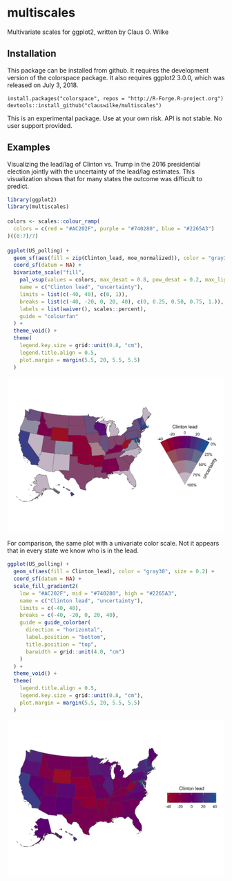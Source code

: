 
<!-- README.md is generated from README.Rmd. Please edit that file -->

# multiscales

Multivariate scales for ggplot2, written by Claus O. Wilke

## Installation

This package can be installed from github. It requires the development
version of the colorspace package. It also requires ggplot2 3.0.0, which
was released on July 3,
    2018.

    install.packages("colorspace", repos = "http://R-Forge.R-project.org")
    devtools::install_github("clauswilke/multiscales")

This is an experimental package. Use at your own risk. API is not
stable. No user support provided.

## Examples

Visualizing the lead/lag of Clinton vs. Trump in the 2016 presidential
election jointly with the uncertainty of the lead/lag estimates. This
visualization shows that for many states the outcome was difficult to
predict.

``` r
library(ggplot2)
library(multiscales)

colors <- scales::colour_ramp(
  colors = c(red = "#AC202F", purple = "#740280", blue = "#2265A3")
)((0:7)/7)

ggplot(US_polling) + 
  geom_sf(aes(fill = zip(Clinton_lead, moe_normalized)), color = "gray30", size = 0.2) + 
  coord_sf(datum = NA) +
  bivariate_scale("fill",
    pal_vsup(values = colors, max_desat = 0.8, pow_desat = 0.2, max_light = 0.7, pow_light = 1),
    name = c("Clinton lead", "uncertainty"),
    limits = list(c(-40, 40), c(0, 1)),
    breaks = list(c(-40, -20, 0, 20, 40), c(0, 0.25, 0.50, 0.75, 1.)),
    labels = list(waiver(), scales::percent),
    guide = "colourfan"
  ) +
  theme_void() +
  theme(
    legend.key.size = grid::unit(0.8, "cm"),
    legend.title.align = 0.5,
    plot.margin = margin(5.5, 20, 5.5, 5.5)
  )
```

![](man/figures/README-unnamed-chunk-2-1.png)<!-- -->

For comparison, the same plot with a univariate color scale. Not it
appears that in every state we know who is in the lead.

``` r
ggplot(US_polling) + 
  geom_sf(aes(fill = Clinton_lead), color = "gray30", size = 0.2) + 
  coord_sf(datum = NA) +
  scale_fill_gradient2(
    low = "#AC202F", mid = "#740280", high = "#2265A3",
    name = c("Clinton lead", "uncertainty"),
    limits = c(-40, 40),
    breaks = c(-40, -20, 0, 20, 40),
    guide = guide_colorbar(
      direction = "horizontal",
      label.position = "bottom",
      title.position = "top",
      barwidth = grid::unit(4.0, "cm")
    )
  ) +
  theme_void() +
  theme(
    legend.title.align = 0.5,
    legend.key.size = grid::unit(0.8, "cm"),
    plot.margin = margin(5.5, 20, 5.5, 5.5)
  )
```

![](man/figures/README-unnamed-chunk-3-1.png)<!-- -->
